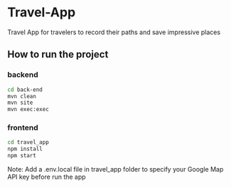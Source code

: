 # Travel-App
Travel App for travelers to record their paths and save impressive places

## How to run the project

### backend
```bash
cd back-end
mvn clean
mvn site
mvn exec:exec
```

### frontend

```bash
cd travel_app
npm install
npm start
```
Note: Add a .env.local file in travel_app folder to specify your Google Map API key before run the app
